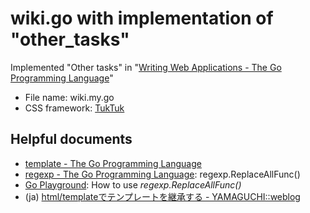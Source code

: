 wiki.go with implementation of "other_tasks"
===================

Implemented "Other tasks" in "[Writing Web Applications - The Go Programming Language](http://golang.org/doc/articles/wiki/#tmp_14)"

- File name: wiki.my.go
- CSS framework: [TukTuk](http://tuktuk.tapquo.com/)


Helpful documents
----------
- [template - The Go Programming Language](http://golang.org/pkg/html/template/)
- [regexp - The Go Programming Language](http://golang.org/pkg/regexp/#Regexp.ReplaceAllFunc): regexp.ReplaceAllFunc()
- [Go Playground](http://play.golang.org/p/OamEBLUljP): How to use *regexp.ReplaceAllFunc()*
- (ja) [html/templateでテンプレートを継承する - YAMAGUCHI::weblog](http://ymotongpoo.hatenablog.com/entry/2012/12/16/225803)

